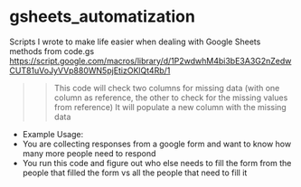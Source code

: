 # gsheets_automatization
Scripts I wrote to make  life easier when dealing with Google Sheets
methods from code.gs
https://script.google.com/macros/library/d/1P2wdwhM4bi3bE3A3G2nZedwCUT81uVoJyVVp880WN5pjEtizOKlQt4Rb/1

>> This code will check two columns for missing data (with one column as reference, the other to check for the missing values from reference)
>> It will populate a new column with the missing data

- Example Usage:
- You are collecting responses from a google form and want to know how many more people need to respond
- You run this code and figure out who else needs to fill the form from the people that filled the form vs all the people that need to fill it
